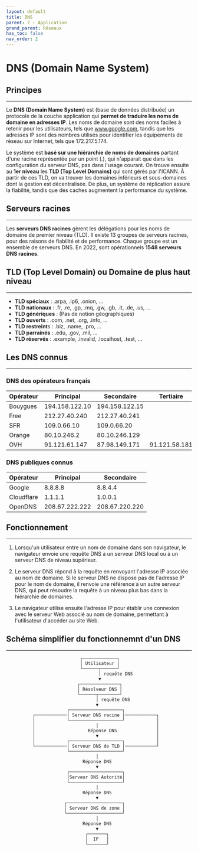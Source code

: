 ```yaml
---
layout: default
title: DNS
parent: 7 - Application
grand_parent: Réseaux
has_toc: false
nav_order: 2
---
```


# DNS (Domain Name System)

## Principes

---

Le **DNS (Domain Name System)** est (base de données distribuée) un protocole de la couche application qui **permet de traduire les noms de domaine en adresses IP**. Les noms de domaine sont des noms faciles à retenir pour les utilisateurs, tels que www.google.com, tandis que les adresses IP sont des nombres utilisés pour identifier les équipements de réseau sur Internet, tels que 172.217.5.174.

Le système est **basé sur une hiérarchie de noms de domaines** partant d'une racine représentée par un point (.), qui n'apparait que dans les configuration du serveur DNS, pas dans l'usage courant. On trouve ensuite au **1er niveau** les **TLD (Top Level Domains)** qui sont gérés par l'ICANN. À partir de ces TLD, on va trouver les domaines inférieurs et sous-domaines dont la gestion est décentralisée. De plus, un système de réplication assure la fiabilité, tandis que des caches augmentent la performance du système.

## Serveurs racines

---

Les **serveurs DNS racines** gèrent les délégations pour les noms de domaine de premier niveau (TLD). Il existe 13 groupes de serveurs racines, pour des raisons de fiabilité et de performance. Chaque groupe est un ensemble de serveurs DNS. En 2022, sont opérationnels **1548 serveurs DNS racines**.

## TLD (Top Level Domain) ou Domaine de plus haut niveau

---

- **TLD spéciaux** : .arpa, .ip6, .onion, ...
- **TLD nationaux** : .fr, .re, .gp, .mq, .gw, .gb, .it, .de, .us, ...
- **TLD génériques** : (Pas de notion géographiques)
- **TLD ouverts** : .com, .net, .org, .info, ...
- **TLD restreint**s : .biz, .name, .pro, ...
- **TLD parrainés** : .edu, .gov, .mil, ...
- **TLD réservés** : .example, .invalid, .localhost, .test, ...

## Les DNS connus

---

### DNS des opérateurs français

| Opérateur | Principal      | Secondaire     | Tertiaire     |
| --------- | -------------- | -------------- | ------------- |
| Bouygues  | 194.158.122.10 | 194.158.122.15 |               |
| Free      | 212.27.40.240  | 212.27.40.241  |               |
| SFR       | 109.0.66.10    | 109.0.66.20    |               |
| Orange    | 80.10.246.2    | 80.10.246.129  |               |
| OVH       | 91.121.61.147  | 87.98.149.171  | 91.121.58.181 |

### DNS publiques connus

| Opérateur  | Principal      | Secondaire     |
| ---------- | -------------- | -------------- |
| Google     | 8.8.8.8        | 8.8.4.4        |
| Cloudflare | 1.1.1.1        | 1.0.0.1        |
| OpenDNS    | 208.67.222.222 | 208.67.220.220 |

## Fonctionnement

---

1. Lorsqu'un utilisateur entre un nom de domaine dans son navigateur, le navigateur envoie une requête DNS à un serveur DNS local ou à un serveur DNS de niveau supérieur.

2. Le serveur DNS répond à la requête en renvoyant l'adresse IP associée au nom de domaine. Si le serveur DNS ne dispose pas de l'adresse IP pour le nom de domaine, il renvoie une référence à un autre serveur DNS, qui peut résoudre la requête à un niveau plus bas dans la hiérarchie de domaines.

3. Le navigateur utilise ensuite l'adresse IP pour établir une connexion avec le serveur Web associé au nom de domaine, permettant à l'utilisateur d'accéder au site Web.

## Schéma simplifier du fonctionnemnt d'un DNS

---

```
                            ┌─────────────┐
                            │ Utilisateur │
                            └──────┬──────┘
                                   │ requête DNS
                                   ▼
                           ┌───────────────┐
                           │ Résolveur DNS │
                           └──────┬────────┘
                                  │ requête DNS
                                  ▼
                       ┌────────────────────┐
          ┌────────────│ Serveur DNS racine │────────────┐
          │            └────────────────────┘            │
          │                       │                      │
          │                    Réponse DNS               │
          │                       ▼                      │
          │            ┌────────────────────┐            │
          └────────────│ Serveur DNS de TLD │────────────┘
                       └────────────────────┘
                                  │
                             Réponse DNS
                                  ▼
                       ┌────────────────────┐
                       │Serveur DNS Autorité│
                       └────────────────────┘
                                  │
                             Réponse DNS
                                  ▼
                      ┌─────────────────────┐
                      │ Serveur DNS de zone │
                      └─────────────────────┘
                                  │
                             Réponse DNS
                                  ▼
                              ┌───────┐
                              │  IP   │
                              └───────┘
```

